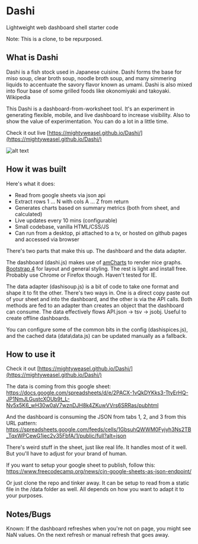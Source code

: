 # Dashi
Lightweight web dashboard shell starter code

Note: This is a clone, to be repurposed.

## What is Dashi

Dashi is a fish stock used in Japanese cuisine. Dashi forms the base for miso soup, clear broth soup, noodle broth soup, and many simmering liquids to accentuate the savory flavor known as umami. Dashi is also mixed into flour base of some grilled foods like okonomiyaki and takoyaki. Wikipedia

This Dashi is a dashboard-from-worksheet tool. It's an experiment in generating flexible, mobile, and live dashboard to increase visibility. Also to show the value of experimentation. You can do a lot in a little time.

Check it out live [https://mightyweasel.github.io/Dashi/](https://mightyweasel.github.io/Dashi/)

![alt text](https://mightyweasel.github.io/Dashi/images/dashi.png "Dashi")

## How it was built

Here's what it does:
* Read from google sheets via json api
* Extract rows 1 ... N with cols A ... Z from return
* Generates charts based on summary metrics (both from sheet, and calculated)
* Live updates every 10 mins (configurable)
* Small codebase, vanilla HTML/CSS/JS
* Can run from a desktop, pi attached to a tv, or hosted on github pages and accessed via browser

There's two parts that make this up. The dashboard and the data adapter. 

The dashboard (dashi.js) makes use of [amCharts](https://www.amcharts.com/) to render nice graphs. [Bootstrap 4](https://getbootstrap.com/) for layout and general styling. The rest is light and install free. Probably use Chrome or Firefox though. Haven't tested for IE.

The data adapter (dashisoup.js) is a bit of code to take one format and shape it to fit the other. There's two ways in. One is a direct copy paste out of your sheet and into the dashboard, and the other is via the API calls. Both methods are fed to an adapter than creates an object that the dashboard can consume. The data effectively flows API.json -> tsv -> jsobj. Useful to create offline dashboards.

You can configure some of the common bits in the config (dashispices.js), and the cached data (data\data.js) can be updated manually as a fallback.

## How to use it

Check it out [https://mightyweasel.github.io/Dashi/](https://mightyweasel.github.io/Dashi/)

The data is coming from this google sheet: https://docs.google.com/spreadsheets/d/e/2PACX-1vQkDYKks3-TtyErHQ-JP1NmJLGustcXOUb9t_L-Nv5x5K6_wH30w0aV7wznDJH8k4ZKuwVVrs6SRRas/pubhtml

And the dashboard is consuming the JSON from tabs 1, 2, and 3 from this URL pattern:
https://spreadsheets.google.com/feeds/cells/1GbsuhQWWM0Fyjyh3Ns2TB_TqxWPCewG1jec2v35FbfA/1/public/full?alt=json

There's weird stuff in the sheet, just like real life. It handles most of it well. But you'll have to adjust for your brand of human.

If you want to setup your google sheet to publish, follow this: https://www.freecodecamp.org/news/cjn-google-sheets-as-json-endpoint/

Or just clone the repo and tinker away. It can be setup to read from a static file in the /data folder as well. All depends on how you want to adapt it to your purposes.

## Notes/Bugs

Known: If the dashboard refreshes when you're not on page, you might see NaN values. On the next refresh or manual refresh that goes away.
